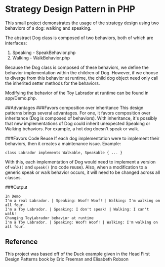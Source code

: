 # Strategy Design Pattern in PHP

This small project demonstrates the usage of the strategy design 
using two behaviors of a dog: walking and speaking. 

The abstract Dog class is composed of two behaviors, 
both of which are interfaces:

1. Speaking - SpeakBehavior.php
2. Walking - WalkBehavior.php

Because the Dog class is composed of these behaviors, we define
the behavior implementation within the children of Dog. However,
if we choose to diverge from this behavior at runtime, the child 
dog object need only call the inherited setter methods 
for the behaviors.

Modifying the behavior of the Toy Labrador at runtime can be found 
in app/Demo.php.

##Advantages
###Favors composition over inheritance
This design patterns brings several advantages. For one, it favors
composition over inheritance (Dog is composed of behaviors). With 
inheritance, it's possibly that new implementations of Dog could
inherit unexpected Speaking or Walking behaviors. For example, a hot
dog doesn't speak or walk. 

###Favors Code Reuse
If each dog implementation were to implement their behaviors, then
it creates a maintenance issue. Example:

    class Labrador implements Walkable, Speakable { ... }
With this, each implementation of Dog would need to implement a 
version of `walk()` and `speak()` (no code reuse). 
Also, when a modification to a generic speak or walk behavior occurs, 
it will need to be changed across all classes.

###Output

    In Demo 
    I'm a real Labrador. | Speaking: Woof! Woof! | Walking: I'm walking on all four.
    I'm a Toy Labrador. | Speaking: I don't speak! | Walking: I can't walk!
    Changing ToyLabrador behavior at runtime
    I'm a Toy Labrador. | Speaking: Woof! Woof! | Walking: I'm walking on all four.

## Reference
This project was based off of the Duck example given in the 
Head First Design Patterns book by Eric Freeman and Elisabeth Robson
